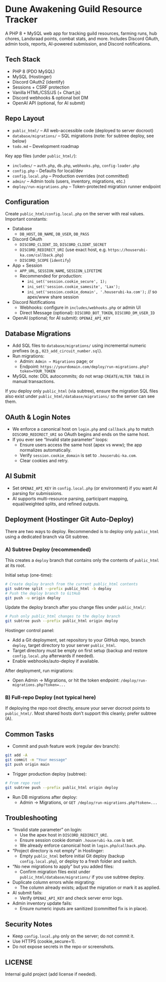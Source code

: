 # Dune Awakening Guild Resource Tracker

A PHP 8 + MySQL web app for tracking guild resources, farming runs, hub chores, Landsraad points, combat stats, and more. Includes Discord OAuth, admin tools, reports, AI-powered submission, and Discord notifications.

## Tech Stack
- PHP 8 (PDO MySQL)
- MySQL (Hostinger)
- Discord OAuth2 (identify)
- Sessions + CSRF protection
- Vanilla HTML/CSS/JS (+ Chart.js)
- Discord webhooks & optional bot DM
- OpenAI API (optional, for AI submit)

## Repo Layout
- `public_html/` – All web-accessible code (deployed to server docroot)
- `database/migrations/` – SQL migrations (note: for subtree deploy, see below)
- `todo.md` – Development roadmap

Key app files (under `public_html/`):
- `includes/` – `auth.php`, `db.php`, `webhooks.php`, `config-loader.php`
- `config.php` – Defaults for local/dev
- `config.local.php` – Production overrides (not committed)
- `admin/` – Admin tools (users, inventory, migrations, etc.)
- `deploy/run-migrations.php` – Token-protected migration runner endpoint

## Configuration
Create `public_html/config.local.php` on the server with real values. Important constants:

- Database
  - `DB_HOST`, `DB_NAME`, `DB_USER`, `DB_PASS`
- Discord OAuth
  - `DISCORD_CLIENT_ID`, `DISCORD_CLIENT_SECRET`
  - `DISCORD_REDIRECT_URI` (use exact host, e.g. `https://houserubi-ka.com/callback.php`)
  - `DISCORD_SCOPE` (`identify`)
- App + Session
  - `APP_URL`, `SESSION_NAME`, `SESSION_LIFETIME`
  - Recommended for production:
    - `ini_set('session.cookie_secure', 1);`
    - `ini_set('session.cookie_samesite', 'Lax');`
    - `ini_set('session.cookie_domain', '.houserubi-ka.com');` // so apex/www share session
- Discord Notifications
  - Webhooks: configure in `includes/webhooks.php` or admin UI
  - Direct Message (optional): `DISCORD_BOT_TOKEN`, `DISCORD_DM_USER_ID`
- OpenAI (optional; for AI submit): `OPENAI_API_KEY`

## Database Migrations
- Add SQL files to `database/migrations/` using incremental numeric prefixes (e.g., `023_add_circuit_number.sql`).
- Run migrations:
  - Admin: `Admin → Migrations` page; or
  - Endpoint: `https://yourdomain.com/deploy/run-migrations.php?token=YOUR_TOKEN`
- MySQL note: DDL autocommits; do not wrap `CREATE/ALTER TABLE` in manual transactions.

If you deploy only `public_html` (via subtree), ensure the migration SQL files also exist under `public_html/database/migrations/` so the server can see them.

## OAuth & Login Notes
- We enforce a canonical host on `login.php` and `callback.php` to match `DISCORD_REDIRECT_URI` so OAuth begins and ends on the same host.
- If you ever see “Invalid state parameter” loops:
  - Ensure users access the same host (apex vs www); the app normalizes automatically.
  - Verify `session.cookie_domain` is set to `.houserubi-ka.com`.
  - Clear cookies and retry.

## AI Submit
- Set `OPENAI_API_KEY` in `config.local.php` (or environment) if you want AI parsing for submissions.
- AI supports multi-resource parsing, participant mapping, equal/weighted splits, and refined outputs.

## Deployment (Hostinger Git Auto-Deploy)
There are two ways to deploy. Recommended is to deploy only `public_html` using a dedicated branch via Git subtree.

### A) Subtree Deploy (recommended)
This creates a `deploy` branch that contains only the contents of `public_html` at its root.

Initial setup (one-time):
```bash
# Create deploy branch from the current public_html contents
git subtree split --prefix public_html -b deploy
# Push the deploy branch to GitHub
git push -u origin deploy
```

Update the deploy branch after you change files under `public_html/`:
```bash
# Push only public_html changes to the deploy branch
git subtree push --prefix public_html origin deploy
```

Hostinger control panel:
- Add a Git deployment, set repository to your GitHub repo, branch `deploy`, target directory to your server `public_html`.
- Target directory must be empty on first setup (backup and restore `config.local.php` afterwards if needed).
- Enable webhooks/auto-deploy if available.

After deployment, run migrations:
- Open Admin → Migrations, or hit the token endpoint: `/deploy/run-migrations.php?token=...`

### B) Full-repo Deploy (not typical here)
If deploying the repo root directly, ensure your server docroot points to `public_html/`. Most shared hosts don’t support this cleanly; prefer subtree (A).

## Common Tasks
- Commit and push feature work (regular dev branch):
```bash
git add -A
git commit -m "Your message"
git push origin main
```
- Trigger production deploy (subtree):
```bash
# From repo root
git subtree push --prefix public_html origin deploy
```
- Run DB migrations after deploy:
  - Admin → Migrations, or `GET /deploy/run-migrations.php?token=...`

## Troubleshooting
- “Invalid state parameter” on login:
  - Use the apex host in `DISCORD_REDIRECT_URI`.
  - Ensure session cookie domain `.houserubi-ka.com` is set.
  - We already enforce canonical host in `login.php`/`callback.php`.
- “Project directory is not empty” in Hostinger:
  - Empty `public_html` before initial Git deploy (backup `config.local.php`), or deploy to a fresh folder and switch.
- “No new migrations to apply” but you added files:
  - Confirm migration files exist under `public_html/database/migrations/` if you use subtree deploy.
- Duplicate column errors while migrating:
  - The column already exists; adjust the migration or mark it as applied.
- AI submit fails:
  - Verify `OPENAI_API_KEY` and check server error logs.
- Admin inventory update fails:
  - Ensure numeric inputs are sanitized (committed fix is in place).

## Security Notes
- Keep `config.local.php` only on the server; do not commit it.
- Use HTTPS (cookie_secure=1).
- Do not expose secrets in the repo or screenshots.

## LICENSE
Internal guild project (add license if needed).

